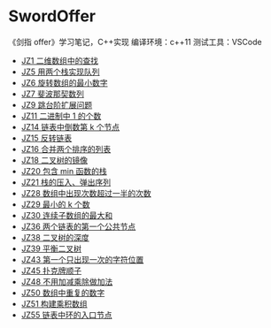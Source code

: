 # SwordOffer

《剑指 offer》学习笔记，C++实现
编译环境：c++11
测试工具：VSCode

- [JZ1 二维数组中的查找](./JZ1二维数组中的查找/find_from_array.cpp)
- [JZ5 用两个栈实现队列](./JZ5用两个栈实现队列/stack.cpp)
- [JZ6 旋转数组的最小数字](./JZ6旋转数组的最小数字/min_array.cpp)
- [JZ7 斐波那契数列](./JZ7斐波那契数列/fibonacci.cpp)
- [JZ9 跳台阶扩展问题](./JZ9跳台阶扩展问题/jump_float.cpp)
- [JZ11 二进制中 1 的个数](./JZ11二进制中1的个数/number_of_1.cpp)
- [JZ14 链表中倒数第 k 个节点](./JZ14链表中倒数第k个节点/find_k_from_tial.cpp)
- [JZ15 反转链表](./JZ15反转链表/reverse_list_node.cpp)
- [JZ16 合并两个排序的列表](./JZ16合并两个排序的列表/merge_list.cpp)
- [JZ18 二叉树的镜像](./JZ18二叉树的镜像/mirror_tree_node.cpp)
- [JZ20 包含 min 函数的栈](./JZ20包含min函数的栈/min.cpp)
- [JZ21 栈的压入、弹出序列](./JZ21栈的压入、弹出序列/is_pop_order.cpp)
- [JZ28 数组中出现次数超过一半的次数](./JZ28数组中出现次数超过一半的次数/more_than_half_num.cpp)
- [JZ29 最小的 k 个数](./JZ29最小的k个数/least_numbers.cpp)
- [JZ30 连续子数组的最大和](./JZ30连续子数组的最大和/find_greatest_sum.cpp)
- [JZ36 两个链表的第一个公共节点](./JZ36两个链表的第一个公共节点/find_common_node.cpp)
- [JZ38 二叉树的深度](./JZ38二叉树的深度/tree_depth.cpp)
- [JZ39 平衡二叉树](./JZ39平衡二叉树/is_balanced_tree.cpp)
- [JZ43 第一个只出现一次的字符位置](./JZ43第一个只出现一次的字符位置/find_first_char.cpp)
- [JZ45 扑克牌顺子](./JZ45扑克牌顺子/is_continuous.cpp)
- [JZ48 不用加减乘除做加法](./JZ48不用加减乘除做加法/add.cpp)
- [JZ50 数组中重复的数字](./JZ50数组中重复的数字/duplicate.cpp)
- [JZ51 构建乘积数组](./JZ51构建乘积数组/multiply.cpp)
- [JZ55 链表中环的入口节点](./JZ55链表中环的入口节点/entrance_node_of_circle.cpp)

